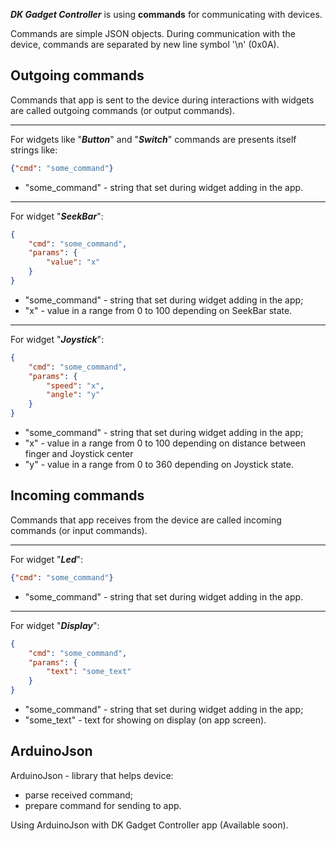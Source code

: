 ***DK Gadget Controller*** is using **commands** for communicating with devices.

Commands are simple JSON objects.
During communication with the device, commands are separated by new line symbol '\n' (0x0A).

## Outgoing commands

Commands that app is sent to the device during interactions with widgets are called outgoing commands (or output commands).

***

For widgets like "***Button***" and "***Switch***" commands are presents itself strings like:
```json
{"cmd": "some_command"}
```
* "some_command" - string that set during widget adding in the app.

***

For widget "***SeekBar***":
```json
{
    "cmd": "some_command",
    "params": {
        "value": "x"    
    }
}
```
* "some_command" - string that set during widget adding in the app;
* "x" - value in a range from 0 to 100 depending on SeekBar state.

***

For widget "***Joystick***":
```json
{
    "cmd": "some_command",
    "params": {
        "speed": "x",
        "angle": "y"   
    }
}
```
* "some_command" - string that set during widget adding in the app;
* "x" - value in a range from 0 to 100 depending on distance between finger and Joystick center
* "y" - value in a range from 0 to 360 depending on Joystick state.

## Incoming commands

Commands that app receives from the device are called incoming commands (or input commands).

***
 
For widget "***Led***":
```json
{"cmd": "some_command"}
```
* "some_command" - string that set during widget adding in the app.

***

For widget "***Display***":
```json
{
    "cmd": "some_command",
    "params": {
        "text": "some_text"    
    }
}
```
* "some_command" - string that set during widget adding in the app;
* "some_text" - text for showing on display (on app screen).

## ArduinoJson

ArduinoJson - library that helps device:
* parse received command;
* prepare command for sending to app.

Using ArduinoJson with DK Gadget Controller app (Available soon).